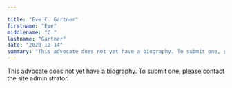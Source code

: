 ```yaml
---

title: "Eve C. Gartner"
firstname: "Eve"
middlename: "C."
lastname: "Gartner"
date: "2020-12-14"
summary: "This advocate does not yet have a biography. To submit one, please contact the site administrator."
---
```

This advocate does not yet have a biography. To submit one, please contact the site administrator.

